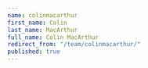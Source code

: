 ```yaml
---
name: colinmacarthur
first_name: Colin
last_name: MacArthur
full_name: Colin MacArthur
redirect_from: "/team/colinmacarthur/"
published: true
---
```


